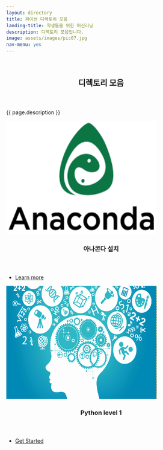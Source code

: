 ```yaml
---
layout: directory
title: 파이썬 디렉토리 모음
landing-title: 학생들을 위한 머신러닝
description: 디렉토리 모음입니다.
image: assets/images/pic07.jpg
nav-menu: yes
---
```


<!-- Banner -->
<!-- Note: The "styleN" class below should match that of the header element. -->
<section id="banner" class="style2">
	<div class="inner">
		<span class="image">
			<img src="{{ site.baseurl }}/{{ page.image }}" alt="" />
		</span>
		<header class="major">
			<h1>디렉토리 모음</h1>
		</header>
		<div class="content">
			<p>{{ page.description }}</p>
		</div>
	</div>
</section>

<!-- Main -->
<div id="main">

<!-- One -->
<section id="one" class="spotlights">
	<section>
		<a href="https://waylight3.github.io/Machine-for-Learning-Site/2016/11/30/installconda.html" class="image">
			<img src="assets/images/anaconda.png" width="400" height="300" alt="" data-position="center center" />
		</a>
		<div class="content">
			<div class="inner">
				<header class="major">
					<h3>아나콘다 설치</h3>
				</header>
				<ul class="actions">
					<li><a href="https://waylight3.github.io/Machine-for-Learning-Site/2016/11/30/installconda.html" class="button">Learn more</a></li>
				</ul>
			</div>
		</div>
	</section>
	
</section>

<!-- Two -->
<section id="two" class="spotlights">
	<section>
		<a href="https://waylight3.github.io/Machine-for-Learning-Site/2016/11/29/Python.html" class="image">
			<img src="assets/images/python1.png" width="400" height="300" alt="" data-position="center center" />
		</a>
		<div class="content">
			<div class="inner">
				<header class="major">
					<h3>Python level 1</h3>
				</header>
				<ul class="actions">
			<li><a href="https://waylight3.github.io/Machine-for-Learning-Site/2016/11/29/Python.html" class="button next">Get Started</a></li>
				</ul>
			</div>
		</div>
	</section>
	
</section>


</div>
